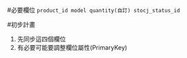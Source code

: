 #必要欄位
`
product_id
model
quantity(自訂)
stocj_status_id
`

#初步計畫
1. 先同步這四個欄位
2. 有必要可能要調整欄位屬性(PrimaryKey)
